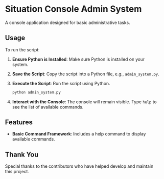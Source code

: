# Situation Console Admin System

A console application designed for basic administrative tasks.

## Usage

To run the script:

1. **Ensure Python is Installed**: Make sure Python is installed on your system.

2. **Save the Script**: Copy the script into a Python file, e.g., `admin_system.py`.

3. **Execute the Script**: Run the script using Python.
      ```bash
   python admin_system.py
      ```

5. **Interact with the Console**: The console will remain visible. Type `help` to see the list of available commands.

## Features

- **Basic Command Framework**: Includes a help command to display available commands.

## Thank You

Special thanks to the contributors who have helped develop and maintain this project.
